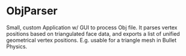 # ObjParser
Small, custom Application w/ GUI to process Obj file. It parses vertex positions based on triangulated face data, and exports a list of unified geometrical vertex positions.
E.g. usable for a triangle mesh in Bullet Physics.
